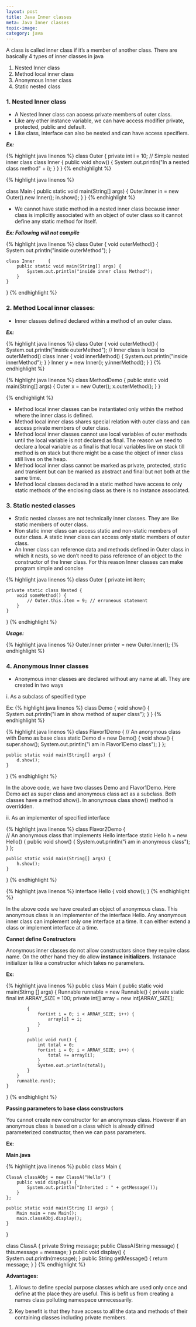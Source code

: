```yaml
---
layout: post
title: Java Inner classes
meta: Java Inner classes
topic-image: 
category: java
---
```


A class is called inner class if it’s a member of another class.  There are basically 4 types of inner classes in java

1. Nested Inner class
1. Method local inner class
1. Anonymous Inner class
1. Static nested class

### 1. Nested Inner class 

* A Nested Inner class can access private members of outer class.  
* Like any other instance variable, we can have access modifier private, protected, public and default.
* Like class, interface can also be nested and can have access specifiers.

___Ex:___

{% highlight java linenos %}
class Outer {
  private int i = 10;
   // Simple nested inner class
   class Inner {
      public void show() {
           System.out.println("In a nested class method" + i);
      }
   }
}
{% endhighlight %}

{% highlight java linenos %}

class Main {
   public static void main(String[] args) {
       Outer.Inner in = new Outer().new Inner();
       in.show();
   }
}
{% endhighlight %}

* We cannot have static method in a nested inner class because inner class is implicitly associated with an object of outer class so it cannot define any static method for itself.

___Ex:  Following will not compile___

{% highlight java linenos %}
class Outer {
	void outerMethod() {
		System.out.println("inside outerMethod");
	}

	class Inner 	{
		public static void main(String[] args) {
			System.out.println("inside inner class Method");
		}
	}
}
{% endhighlight %}

### 2. Method Local inner classes:

* Inner classes defined declared within a method of an outer class.

___Ex:___

{% highlight java linenos %}
class Outer {
	void outerMethod() {
		System.out.println("inside outerMethod");
		// Inner class is local to outerMethod()
		class Inner {
			void innerMethod() {
				System.out.println("inside innerMethod");
			}
		}
		Inner y = new Inner();
		y.innerMethod();
	}
}
{% endhighlight %}

{% highlight java linenos %}
class MethodDemo {
    public static void main(String[] args) {
        Outer x = new Outer();
        x.outerMethod();
    }
}

{% endhighlight %}

* Method local inner classes can be instantiated only within the method where the inner class is defined.
* Method local inner class shares special relation with outer class and can access private members of outer class.
* Method local inner classes cannot use local variables of outer methods until the local variable is not declared as final. The reason we need to declare a local variable as a final is that local variables live on stack till method is on stack but there might be a case the object of inner class still lives on the heap.
* Method local inner class cannot be marked as private, protected, static and transient but can be marked as abstract and final but not both at the same time.
* Method local classes declared in a static method have access to only static methods of the enclosing class as there is no instance associated.

### 3. Static nested classes

* Static nested classes are not technically inner classes.  They are like static members of outer class.
* Non static inner class can access static and non-static members of outer class.  A static inner class can access only static members of outer class.
* An Inner class can reference data and methods defined in Outer class in which it nests, so we don’t need to pass reference of an object to the constructor of the Inner class. For this reason Inner classes can make program simple and concise

{% highlight java linenos %}
class Outer {
	private int item;

	private static class Nested {
		void someMethod() {
			// Outer.this.item = 9; // erroneous statement
		}
	}
}
{% endhighlight %}

___Usage:___

{% highlight java linenos %}
Outer.Inner printer = new Outer.Inner();
{% endhighlight %}

### 4. Anonymous Inner classes

* Anonymous inner classes are declared without any name at all.  They are created in two ways

i.	As a subclass of specified type

Ex:
{% highlight java linenos %}
class Demo {
	void show() {
		System.out.println("i am in show method of super class");
	}
}
{% endhighlight %}

{% highlight java linenos %}
class Flavor1Demo {
	// An anonymous class with Demo as base class
	static Demo d = new Demo() {
		void show() {
			super.show();
			System.out.println("i am in Flavor1Demo class");
		}
	};

	public static void main(String[] args) {
		d.show();
	}
}
{% endhighlight %}

In the above code, we have two classes Demo and Flavor1Demo.  Here Demo act as super class and anonymous class act as a subclass.  Both classes have a method show().  In anonymous class show() method is overridden.

ii.	As an implementer of specified interface

{% highlight java linenos %}
class Flavor2Demo {	 
    // An anonymous class that implements Hello interface
    static Hello h = new Hello() {
        public void show() {
            System.out.println("i am in anonymous class");
        }
    };
 
    public static void main(String[] args) {
        h.show();
    }
}
{% endhighlight %} 


{% highlight java linenos %}
interface Hello {
    void show();
}
{% endhighlight %}

In the above code we have created an object of anonymous class. This anonymous class is an implementer of the interface Hello.  Any anonymous inner class can implement only one interface at a time.  It can either extend a class or implement interface at a time.

**Cannot define Constructors**

Anonymous inner classes do not allow constructors since they require class name.  On the other hand they do allow __instance initializers__.  Instanace initializer is like a constructor which takes no parameters.  

__Ex:__

{% highlight java linenos %}
public class Main {
	public static void main(Stirng [] args) {
		Runnable runnable = new Runnable() {
			private static final int ARRAY_SIZE = 100;
			private int[] array = new int[ARRAY_SIZE];
			
			{
				for(int i = 0; i < ARRAY_SIZE; i++) {
					array[i] = i;
				}
			}
			
			public void run() {
				int total = 0;
				for(int i = 0; i < ARRAY_SIZE; i++) {
					total += array[i];
				}
				System.out.println(total);
			}
		}
		runnable.run();
	}
}
{% endhighlight %}

**Passing parameters to base class constructors**

You cannot create new constructor for an anonymous class. However if an anonymous class is based on a class which is already difined parameterized constructor, then we can pass parameters.

__Ex:__

**Main.java**

{% highlight java linenos %}
public class Main {

	ClassA classAObj = new ClassA("Hello") {
		public void display() {
			System.out.println("Inherited : " + getMessage());
		}
	};
	
	public static void main(String [] args) {
		Main main = new Main();
		main.classAObj.display();
	}
}


class ClassA {
	private String message;
	public ClassA(String message) {
		this.message = message;
	}
	public void display() {
		System.out.println(message);
	}
	public String getMessage() {
		return message;
	}
}
{% endhighlight %}


**Advantages:**

1. Allows to define special purpose classes which are used only once and define at the place they are useful. This is befit us from creating a names class polluting namespace unnecessarily.

2. Key benefit is that they have access to all the data and methods of their containing classes including private members.

